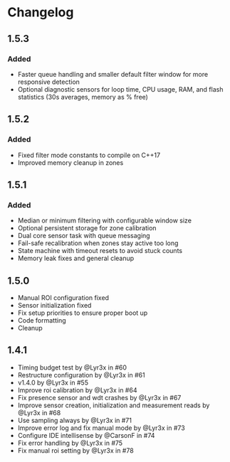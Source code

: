 # Changelog

## 1.5.3
### Added
- Faster queue handling and smaller default filter window for more responsive detection
- Optional diagnostic sensors for loop time, CPU usage, RAM, and flash statistics (30s averages, memory as % free)

## 1.5.2
### Added
- Fixed filter mode constants to compile on C++17
- Improved memory cleanup in zones

## 1.5.1
### Added
- Median or minimum filtering with configurable window size
- Optional persistent storage for zone calibration
- Dual core sensor task with queue messaging
- Fail-safe recalibration when zones stay active too long
- State machine with timeout resets to avoid stuck counts
- Memory leak fixes and general cleanup
## 1.5.0

- Manual ROI configuration fixed
- Sensor initialization fixed
- Fix setup priorities to ensure proper boot up
- Code formatting
- Cleanup

## 1.4.1

- Timing budget test by @Lyr3x in #60
- Restructure configuration by @Lyr3x in #61
- v1.4.0 by @Lyr3x in #55
- Improve roi calibration by @Lyr3x in #64
- Fix presence sensor and wdt crashes by @Lyr3x in #67
- Improve sensor creation, initialization and measurement reads by @Lyr3x in #68
- Use sampling always by @Lyr3x in #71
- Improve error log and fix manual mode by @Lyr3x in #73
- Configure IDE intellisense by @CarsonF in #74
- Fix error handling by @Lyr3x in #75
- Fix manual roi setting by @Lyr3x in #78
